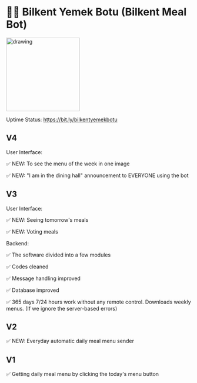 # 👨‍🍳 Bilkent Yemek Botu (Bilkent Meal Bot)

<img src="https://user-images.githubusercontent.com/28690608/155695482-e3573cba-4bac-4c5f-99a7-259f3956485d.jpg" alt="drawing" width="200" />

Uptime Status: https://bit.ly/bilkentyemekbotu

## V4
User Interface:
  
  ✅ NEW: To see the menu of the week in one image
  
  ✅ NEW: "I am in the dining hall" announcement to EVERYONE using the bot
  
## V3
User Interface:
  
  ✅ NEW: Seeing tomorrow's meals
  
  ✅ NEW: Voting meals

Backend:
  
  ✅ The software divided into a few modules
  
  ✅ Codes cleaned
 
  ✅ Message handling improved
  
  ✅ Database improved
  
  ✅ 365 days 7/24 hours work without any remote control. Downloads weekly menus. (If we ignore the server-based errors)

## V2
  
  ✅ NEW: Everyday automatic daily meal menu sender

## V1
  
  ✅ Getting daily meal menu by clicking the today's menu button
